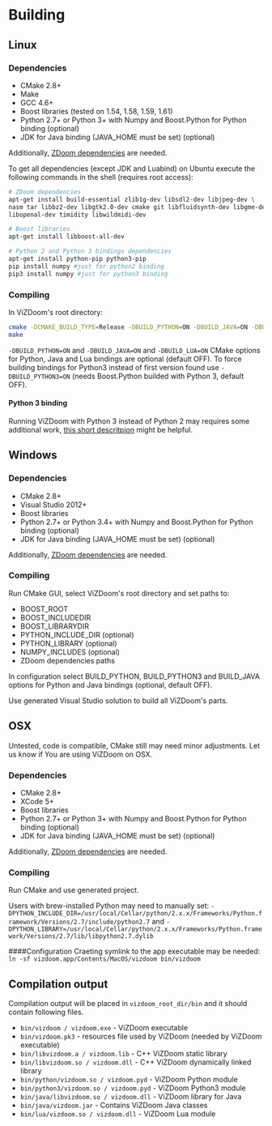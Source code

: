 # Building

## Linux

### Dependencies
* CMake 2.8+
* Make
* GCC 4.6+
* Boost libraries (tested on 1.54, 1.58, 1.59, 1.61)
* Python 2.7+ or Python 3+ with Numpy and Boost.Python for Python binding (optional)
* JDK for Java binding (JAVA_HOME must be set) (optional)

Additionally, [ZDoom dependencies](http://zdoom.org/wiki/Compile_ZDoom_on_Linux) are needed.

To get all dependencies (except JDK and Luabind) on Ubuntu execute the following commands in the shell (requires root access):
```bash
# ZDoom dependencies
apt-get install build-essential zlib1g-dev libsdl2-dev libjpeg-dev \
nasm tar libbz2-dev libgtk2.0-dev cmake git libfluidsynth-dev libgme-dev \
libopenal-dev timidity libwildmidi-dev 

# Boost libraries
apt-get install libboost-all-dev

# Python 2 and Python 3 bindings dependencies
apt-get install python-pip python3-pip 
pip install numpy #just for python2 binding
pip3 install numpy #just for python3 binding
```

### Compiling
In ViZDoom's root directory:
```bash
cmake -DCMAKE_BUILD_TYPE=Release -DBUILD_PYTHON=ON -DBUILD_JAVA=ON -DBUILD_LUA=ON
make
```

``-DBUILD_PYTHON=ON`` and ``-DBUILD_JAVA=ON`` and ``-DBUILD_LUA=ON`` CMake options for Python, Java and Lua bindings are optional (default OFF). To force building bindings for Python3 instead of first version found use ``-DBUILD_PYTHON3=ON`` (needs Boost.Python builded with Python 3, default OFF).

#### Python 3 binding
Running ViZDoom with Python 3 instead of Python 2 may requires some additional work, [this short descritpion](Python3.md) might be helpful.


## Windows

### Dependencies
* CMake 2.8+
* Visual Studio 2012+
* Boost libraries
* Python 2.7+ or Python 3.4+ with Numpy and Boost.Python for Python binding (optional)
* JDK for Java binding (JAVA_HOME must be set) (optional)

Additionally, [ZDoom dependencies](http://zdoom.org/wiki/Compile_ZDoom_on_Windows) are needed.

### Compiling
Run CMake GUI, select ViZDoom's root directory and set paths to:
* BOOST_ROOT
* BOOST_INCLUDEDIR
* BOOST_LIBRARYDIR
* PYTHON_INCLUDE_DIR (optional)
* PYTHON_LIBRARY (optional)
* NUMPY_INCLUDES (optional)
* ZDoom dependencies paths

In configuration select BUILD_PYTHON, BUILD_PYTHON3 and BUILD_JAVA options for Python and Java bindings (optional, default OFF).

Use generated Visual Studio solution to build all ViZDoom's parts.


## OSX
Untested, code is compatible, CMake still may need minor adjustments.
Let us know if You are using ViZDoom on OSX.

### Dependencies
* CMake 2.8+
* XCode 5+
* Boost libraries
* Python 2.7+ or Python 3+ with Numpy and Boost.Python for Python binding (optional)
* JDK for Java binding (JAVA_HOME must be set) (optional)

Additionally, [ZDoom dependencies](http://zdoom.org/wiki/Compile_ZDoom_on_Mac_OS_X) are needed.

### Compiling
Run CMake and use generated project.

Users with brew-installed Python may need to manually set:
``-DPYTHON_INCLUDE_DIR=/usr/local/Cellar/python/2.x.x/Frameworks/Python.framework/Versions/2.7/include/python2.7`` and 
``-DPYTHON_LIBRARY=/usr/local/Cellar/python/2.x.x/Frameworks/Python.framework/Versions/2.7/lib/libpython2.7.dylib``

####Configuration
Craeting symlink to the app executable may be needed:
``ln -sf vizdoom.app/Contents/MacOS/vizdoom bin/vizdoom``

## Compilation output
Compilation output will be placed in ``vizdoom_root_dir/bin`` and it should contain following files.

* ``bin/vizdoom / vizdoom.exe`` - ViZDoom executable
* ``bin/vizdoom.pk3`` - resources file used by ViZDoom (needed by ViZDoom executable)
* ``bin/libvizdoom.a / vizdoom.lib`` - C++ ViZDoom static library
* ``bin/libvizdoom.so / vizdoom.dll`` -  C++ ViZDoom dynamically linked library
* ``bin/python/vizdoom.so / vizdoom.pyd`` - ViZDoom Python module
* ``bin/python3/vizdoom.so / vizdoom.pyd`` - ViZDoom Python3 module
* ``bin/java/libvizdoom.so / vizdoom.dll`` -  ViZDoom library for Java
* ``bin/java/vizdoom.jar`` -  Contains ViZDoom Java classes
* ``bin/lua/vizdoom.so / vizdoom.dll`` - ViZDoom Lua module

